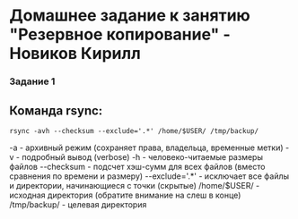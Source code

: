 # Домашнее задание к занятию "Резервное копирование" - Новиков Кирилл

### Задание 1

## Команда rsync:

`rsync -avh --checksum --exclude='.*' /home/$USER/ /tmp/backup/`

-a - архивный режим (сохраняет права, владельца, временные метки)
-v - подробный вывод (verbose)
-h - человеко-читаемые размеры файлов
--checksum - подсчет хэш-сумм для всех файлов (вместо сравнения по времени и размеру)
--exclude='.*' - исключает все файлы и директории, начинающиеся с точки (скрытые)
/home/$USER/ - исходная директория (обратите внимание на слеш в конце)
/tmp/backup/ - целевая директория
